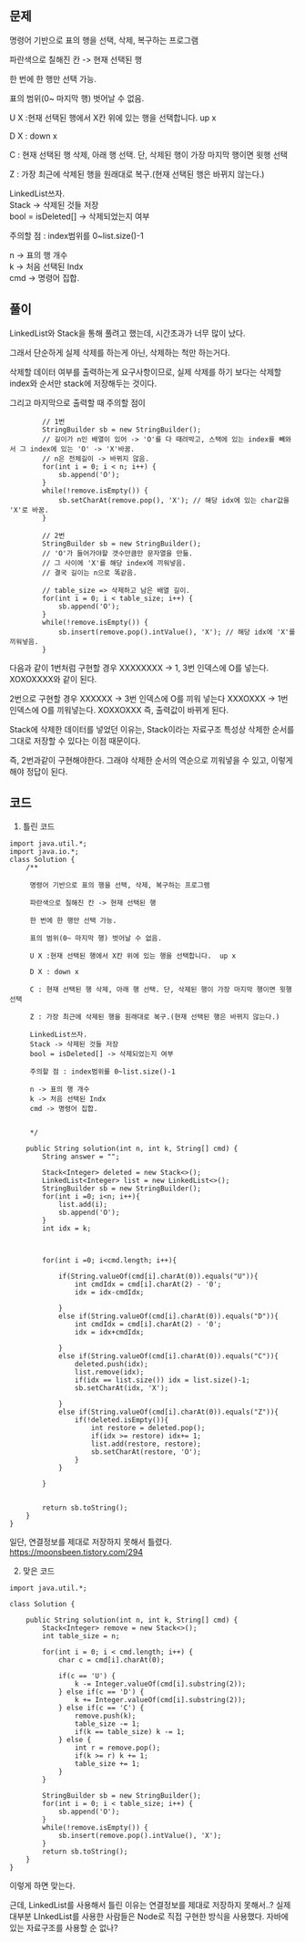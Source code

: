 ## 문제
명령어 기반으로 표의 행을 선택, 삭제, 복구하는 프로그램  
  
파란색으로 칠해진 칸 -> 현재 선택된 행  
  
한 번에 한 행만 선택 가능.  
  
표의 범위(0~ 마지막 행) 벗어날 수 없음.  
  
U X :현재 선택된 행에서 X칸 위에 있는 행을 선택합니다.  up x  
  
D X : down x  
  
C : 현재 선택된 행 삭제, 아래 행 선택. 단, 삭제된 행이 가장 마지막 행이면 윗행 선택  
  
Z : 가장 최근에 삭제된 행을 원래대로 복구.(현재 선택된 행은 바뀌지 않는다.)  
  
LinkedList쓰자.  
Stack -> 삭제된 것들 저장  
bool = isDeleted[] -> 삭제되었는지 여부  
  
주의할 점 : index범위를 0~list.size()-1  
  
n -> 표의 행 개수  
k -> 처음 선택된 Indx  
cmd -> 명령어 집합.

## 풀이
LinkedList와 Stack을 통해 풀려고 했는데, 시간초과가 너무 많이 났다.

그래서 단순하게 실제 삭제를 하는게 아닌, 삭제하는 척만 하는거다.

삭제할 데이터 여부를 출력하는게 요구사항이므로, 실제 삭제를 하기 보다는 삭제할 index와 순서만 stack에 저장해두는 것이다.

그리고 마지막으로 출력할 때 주의할 점이

```
        // 1번
        StringBuilder sb = new StringBuilder();
        // 길이가 n인 배열이 있어 -> 'O'를 다 때려박고, 스택에 있는 index를 빼와서 그 index에 있는 'O' -> 'X'바꿈.
        // n은 전체길이 -> 바뀌지 않음.
        for(int i = 0; i < n; i++) {
            sb.append('O');
        }
        while(!remove.isEmpty()) {
            sb.setCharAt(remove.pop(), 'X'); // 해당 idx에 있는 char값을 'X'로 바꿈.
        }
        
        // 2번
        StringBuilder sb = new StringBuilder();
        // 'O'가 들어가야할 갯수만큼만 문자열을 만듦.
        // 그 사이에 'X'를 해당 index에 끼워넣음.
        // 결국 길이는 n으로 똑같음.
        
        // table_size => 삭제하고 남은 배열 길이.
        for(int i = 0; i < table_size; i++) {
            sb.append('O');
        }
        while(!remove.isEmpty()) {
            sb.insert(remove.pop().intValue(), 'X'); // 해당 idx에 'X'를 끼워넣음.
        }
```
다음과 같이 1번처럼 구현할 경우
XXXXXXXX -> 1, 3번 인덱스에 O를 넣는다.
XOXOXXXX와 같이 된다.

2번으로 구현할 경우
XXXXXX -> 3번 인덱스에 O를 끼워 넣는다
XXXOXXX -> 1번 인덱스에 O를 끼워넣는다.
XOXXOXXX
즉, 출력값이 바뀌게 된다.

Stack에 삭제한 데이터를 넣었던 이유는, Stack이라는 자료구조 특성상 삭제한 순서를 그대로 저장할 수 있다는 이점 때문이다.

즉, 2번과같이 구현해야한다. 그래야 삭제한 순서의 역순으로 끼워넣을 수 있고, 이렇게 해야 정답이 된다.

## 코드

1. 틀린 코드
```
import java.util.*;
import java.io.*;
class Solution {
    /**

     명령어 기반으로 표의 행을 선택, 삭제, 복구하는 프로그램

     파란색으로 칠해진 칸 -> 현재 선택된 행

     한 번에 한 행만 선택 가능.

     표의 범위(0~ 마지막 행) 벗어날 수 없음.

     U X :현재 선택된 행에서 X칸 위에 있는 행을 선택합니다.  up x

     D X : down x

     C : 현재 선택된 행 삭제, 아래 행 선택. 단, 삭제된 행이 가장 마지막 행이면 윗행 선택

     Z : 가장 최근에 삭제된 행을 원래대로 복구.(현재 선택된 행은 바뀌지 않는다.)

     LinkedList쓰자.
     Stack -> 삭제된 것들 저장
     bool = isDeleted[] -> 삭제되었는지 여부

     주의할 점 : index범위를 0~list.size()-1

     n -> 표의 행 개수
     k -> 처음 선택된 Indx
     cmd -> 명령어 집합.


     */

    public String solution(int n, int k, String[] cmd) {
        String answer = "";

        Stack<Integer> deleted = new Stack<>();
        LinkedList<Integer> list = new LinkedList<>();
        StringBuilder sb = new StringBuilder();
        for(int i =0; i<n; i++){
            list.add(i);
            sb.append('O');
        }
        int idx = k;
        
    

        for(int i =0; i<cmd.length; i++){

            if(String.valueOf(cmd[i].charAt(0)).equals("U")){
                int cmdIdx = cmd[i].charAt(2) - '0';
                idx = idx-cmdIdx;

            }
            else if(String.valueOf(cmd[i].charAt(0)).equals("D")){
                int cmdIdx = cmd[i].charAt(2) - '0';
                idx = idx+cmdIdx;
        
            }
            else if(String.valueOf(cmd[i].charAt(0)).equals("C")){
                deleted.push(idx);
                list.remove(idx);
                if(idx == list.size()) idx = list.size()-1;
                sb.setCharAt(idx, 'X');

            }
            else if(String.valueOf(cmd[i].charAt(0)).equals("Z")){
                if(!deleted.isEmpty()){
                    int restore = deleted.pop();
                    if(idx >= restore) idx+= 1;
                    list.add(restore, restore);
                    sb.setCharAt(restore, 'O');
                }
            }

        }


        return sb.toString();
    }
}

```
일단, 연결정보를 제대로 저장하지 못해서 틀렸다.
https://moonsbeen.tistory.com/294

2. 맞은 코드

```
import java.util.*;
 
class Solution {
    
    public String solution(int n, int k, String[] cmd) { 
        Stack<Integer> remove = new Stack<>();
        int table_size = n;
        
        for(int i = 0; i < cmd.length; i++) {
            char c = cmd[i].charAt(0);
 
            if(c == 'U') {
                k -= Integer.valueOf(cmd[i].substring(2));
            } else if(c == 'D') {
                k += Integer.valueOf(cmd[i].substring(2));
            } else if(c == 'C') {
                remove.push(k);
                table_size -= 1;
                if(k == table_size) k -= 1;
            } else {
                int r = remove.pop(); 
                if(k >= r) k += 1;
                table_size += 1;
            }
        }
        
        StringBuilder sb = new StringBuilder();
        for(int i = 0; i < table_size; i++) {
            sb.append('O');
        }
        while(!remove.isEmpty()) {
            sb.insert(remove.pop().intValue(), 'X');
        }
        return sb.toString();
    }
}

```
이렇게 하면 맞는다.

근데, LinkedList를 사용해서 틀린 이유는 연결정보를 제대로 저장하지 못해서..?
실제 대부분 LInkedList를 사용한 사람들은 Node로 직접 구현한 방식을 사용했다.
자바에 있는 자료구조를 사용할 순 없나?